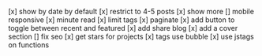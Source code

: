 [x] show by date by default
[x] restrict to 4-5 posts
[x] show more
[] mobile responsive
[x] minute read
[x] limit tags
[x] paginate
[x] add button to toggle between recent and featured
[x] add share blog
[x] add a cover section
[] fix seo
[x] get stars for projects
[x] tags use bubble
[x] use jstags on functions
